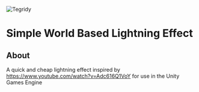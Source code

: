 ![Tegridy](./0.png)

# Simple World Based Lightning Effect
## About
A quick and cheap lightning effect inspired by
https://www.youtube.com/watch?v=Adc616Q1VoY for use in the Unity Games Engine